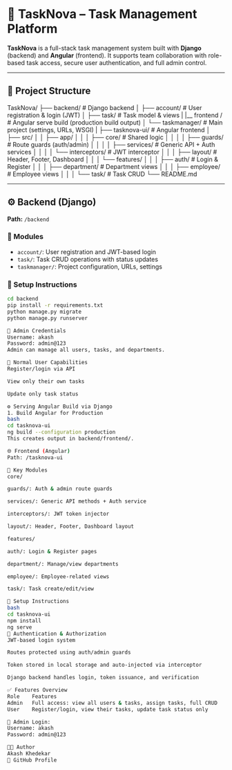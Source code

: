 # 📌 TaskNova – Task Management Platform

**TaskNova** is a full-stack task management system built with **Django** (backend) and **Angular** (frontend). It supports team collaboration with role-based task access, secure user authentication, and full admin control.

---

## 📁 Project Structure

TaskNova/
├── backend/ # Django backend
│ ├── account/ # User registration & login (JWT)
│ ├── task/ # Task model & views
| |__ frontend / # Angular serve build (production build output)
│ └── taskmanager/ # Main project (settings, URLs, WSGI)
| 
├── tasknova-ui/ # Angular frontend
│ ├── src/
│ │ ├── app/
│ │ │ ├── core/ # Shared logic
│ │ │ │ ├── guards/ # Route guards (auth/admin)
│ │ │ │ ├── services/ # Generic API + Auth services
│ │ │ │ └── interceptors/ # JWT interceptor
│ │ │ ├── layout/ # Header, Footer, Dashboard
│ │ │ └── features/
│ │ │ ├── auth/ # Login & Register
│ │ │ ├── department/ # Department views
│ │ │ ├── employee/ # Employee views
│ │ │ └── task/ # Task CRUD
└── README.md

---

## ⚙️ Backend (Django)

**Path:** `/backend`

### 🔧 Modules

- `account/`: User registration and JWT-based login
- `task/`: Task CRUD operations with status updates
- `taskmanager/`: Project configuration, URLs, settings

### 🚀 Setup Instructions

```bash
cd backend
pip install -r requirements.txt
python manage.py migrate
python manage.py runserver

👤 Admin Credentials
Username: akash
Password: admin@123
Admin can manage all users, tasks, and departments.

👥 Normal User Capabilities
Register/login via API

View only their own tasks

Update only task status

⚙️ Serving Angular Build via Django
1. Build Angular for Production
bash
cd tasknova-ui
ng build --configuration production
This creates output in backend/frontend/.

🌐 Frontend (Angular)
Path: /tasknova-ui

🧱 Key Modules
core/

guards/: Auth & admin route guards

services/: Generic API methods + Auth service

interceptors/: JWT token injector

layout/: Header, Footer, Dashboard layout

features/

auth/: Login & Register pages

department/: Manage/view departments

employee/: Employee-related views

task/: Task create/edit/view

🚀 Setup Instructions
bash
cd tasknova-ui
npm install
ng serve
🔐 Authentication & Authorization
JWT-based login system

Routes protected using auth/admin guards

Token stored in local storage and auto-injected via interceptor

Django backend handles login, token issuance, and verification

✅ Features Overview
Role	Features
Admin	Full access: view all users & tasks, assign tasks, full CRUD
User	Register/login, view their tasks, update task status only

🔐 Admin Login:
Username: akash
Password: admin@123

👨‍💻 Author
Akash Khedekar
🔗 GitHub Profile
```
